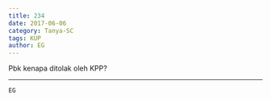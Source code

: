 ```yaml
---
title: 234
date: 2017-06-06
category: Tanya-SC
tags: KUP
author: EG
---
```


Pbk kenapa ditolak oleh KPP?

---



`EG`

